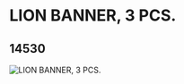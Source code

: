 # LION BANNER, 3 PCS.
## 14530
![LION BANNER, 3 PCS.](https://lc-www-live-s.legocdn.com/media/bricks/5/2/6040217.jpg)